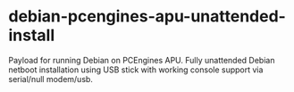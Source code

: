 # debian-pcengines-apu-unattended-install
Payload for running Debian on  PCEngines APU. Fully unattended Debian netboot installation using USB stick with working console support via serial/null modem/usb.
